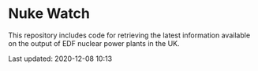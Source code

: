 # Nuke Watch

This repository includes code for retrieving the latest information available on the output of EDF nuclear power plants in the UK.

Last updated: 2020-12-08 10:13